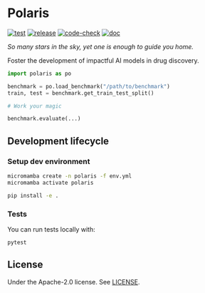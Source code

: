 # Polaris

[![test](https://github.com/valence-labs/polaris/actions/workflows/test.yml/badge.svg)](https://github.com/valence-labs/polaris/actions/workflows/test.yml)
[![release](https://github.com/valence-labs/polaris/actions/workflows/release.yml/badge.svg)](https://github.com/valence-labs/polaris/actions/workflows/release.yml)
[![code-check](https://github.com/valence-labs/polaris/actions/workflows/code-check.yml/badge.svg)](https://github.com/valence-labs/polaris/actions/workflows/code-check.yml)
[![doc](https://github.com/valence-labs/polaris/actions/workflows/doc.yml/badge.svg)](https://github.com/valence-labs/polaris/actions/workflows/doc.yml)

_So many stars in the sky, yet one is enough to guide you home._

Foster the development of impactful AI models in drug discovery.

```python
import polaris as po

benchmark = po.load_benchmark("/path/to/benchmark")
train, test = benchmark.get_train_test_split()

# Work your magic

benchmark.evaluate(...)
```

## Development lifecycle

### Setup dev environment

```bash
micromamba create -n polaris -f env.yml
micromamba activate polaris

pip install -e .
```

### Tests

You can run tests locally with:

```bash
pytest
```

## License

Under the Apache-2.0 license. See [LICENSE](LICENSE).
